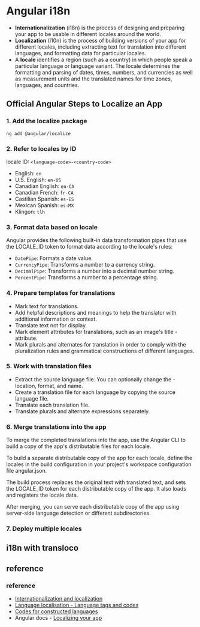 # Angular i18n

- **Internationalization** (i18n) is the process of designing and preparing your app to be usable in different locales around the world.
- **Localization** (l10n) is the process of building versions of your app for different locales, including extracting text for translation into different languages, and formatting data for particular locales.
- A **locale** identifies a region (such as a country) in which people speak a particular language or language variant. The locale determines the formatting and parsing of dates, times, numbers, and currencies as well as measurement units and the translated names for time zones, languages, and countries.

## Official Angular Steps to Localize an App

### 1. Add the localize package

`ng add @angular/localize`

### 2. Refer to locales by ID

locale ID: `<language-code>-<country-code>`

- English: `en`
- U.S. English: `en-US`
- Canadian English: `en-CA`
- Canadian French: `fr-CA`
- Castilian Spanish: `es-ES`
- Mexican Spanish: `es-MX`
- Klingon: `tlh`

### 3. Format data based on locale

Angular provides the following built-in data transformation pipes that use the LOCALE_ID token to format data according to the locale's rules:

- `DatePipe`: Formats a date value.
- `CurrencyPipe`: Transforms a number to a currency string.
- `DecimalPipe`: Transforms a number into a decimal number string.
- `PercentPipe`: Transforms a number to a percentage string.

### 4. Prepare templates for translations

- Mark text for translations.
- Add helpful descriptions and meanings to help the translator with additional information or context.
- Translate text not for display.
- Mark element attributes for translations, such as an image's title - attribute.
- Mark plurals and alternates for translation in order to comply with the pluralization rules and grammatical constructions of different languages.

### 5. Work with translation files

- Extract the source language file. You can optionally change the - location, format, and name.
- Create a translation file for each language by copying the source language file.
- Translate each translation file.
- Translate plurals and alternate expressions separately.

### 6. Merge translations into the app

To merge the completed translations into the app, use the Angular CLI to build a copy of the app's distributable files for each locale.

To build a separate distributable copy of the app for each locale, define the locales in the build configuration in your project's workspace configuration file angular.json.

The build process replaces the original text with translated text, and sets the LOCALE_ID token for each distributable copy of the app. It also loads and registers the locale data.

After merging, you can serve each distributable copy of the app using server-side language detection or different subdirectories.

### 7. Deploy multiple locales

## i18n with transloco

## reference

### reference

- [Internationalization and localization](https://en.wikipedia.org/wiki/Internationalization_and_localization)
- [Language localisation - Language tags and codes](https://en.wikipedia.org/wiki/Language_localisation#Language_tags_and_codes)
- [Codes for constructed languages](https://en.wikipedia.org/wiki/Codes_for_constructed_languages)
- Angular docs - [Localizing your app](https://angular.io/guide/i18n)
